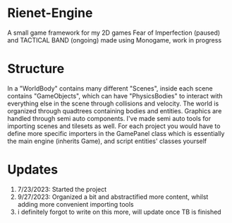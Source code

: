 # Rienet-Engine
A small game framework for my 2D games Fear of Imperfection (paused) and TACTICAL BAND (ongoing) made using Monogame, work in progress

# Structure
In a "WorldBody" contains many different "Scenes", inside each scene contains "GameObjects", which can have "PhysicsBodies" to interact with everything else in the scene through collisions and velocity. The world is organized through quadtrees containing bodies and entities. Graphics are handled through semi auto components. I've made semi auto tools for importing scenes and tilesets as well.
For each project you would have to define more specific importers in the GamePanel class which is essentially the main engine (inherits Game), and script entities' classes yourself

# Updates
1. 7/23/2023: Started the project
2. 9/27/2023: Organized a bit and abstractified more content, whilst adding more convenient importing tools
3. i definitely forgot to write on this more, will update once TB is finished
